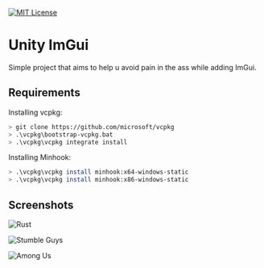 [![MIT License](https://img.shields.io/badge/License-MIT-green.svg)](https://choosealicense.com/licenses/mit/)

# Unity ImGui

Simple project that aims to help u avoid pain in the ass while adding ImGui.


## Requirements

Installing vcpkg:
```bash
> git clone https://github.com/microsoft/vcpkg
> .\vcpkg\bootstrap-vcpkg.bat
> .\vcpkg\vcpkg integrate install
```

Installing Minhook:
```bash
> .\vcpkg\vcpkg install minhook:x64-windows-static
> .\vcpkg\vcpkg install minhook:x86-windows-static
```


## Screenshots

![Rust](https://media.discordapp.net/attachments/1057469745110200340/1118937750050185346/rodpZWAYB6kH.png?width=1258&height=676)

![Stumble Guys](https://cdn.discordapp.com/attachments/1057469745110200340/1118936360817021040/0diLlDmYnfJo.png)

![Among Us](https://media.discordapp.net/attachments/1057469745110200340/1118936657022947349/mMHlq7AYZzyr.png?width=1250&height=676)

